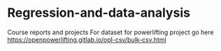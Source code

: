 # Regression-and-data-analysis
Course reports and projects
For dataset for powerlifting project go here https://openpowerlifting.gitlab.io/opl-csv/bulk-csv.html

